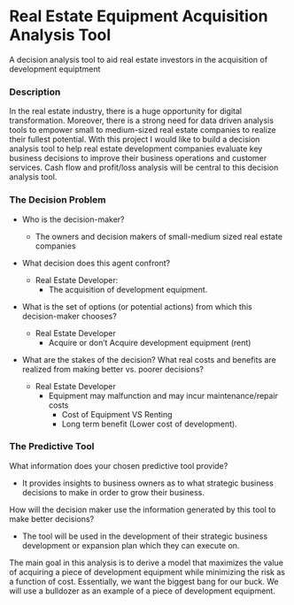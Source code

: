 # Real Estate Equipment Acquisition Analysis Tool
A decision analysis tool to aid real estate investors in the acquisition of development equiptment

### Description

In the real estate industry, there is a huge opportunity for digital transformation. Moreover, there is a strong need for data driven analysis tools to empower small to medium-sized real estate companies to realize their fullest potential. With this project I would like to build a decision analysis tool to help real estate development companies evaluate key business decisions to improve their business operations and customer services. Cash flow and profit/loss analysis will be central to this decision analysis tool.

### The Decision Problem

* Who is the decision-maker?
    * The owners and decision makers of small-medium sized real estate companies
    
    
* What decision does this agent confront?
    * Real Estate Developer:
        * The acquisition of development equipment.
        
        
* What is the set of options (or potential actions) from which this decision-maker chooses? 
    * Real Estate Developer
        * Acquire or don’t Acquire development equipment (rent)
        
        
* What are the stakes of the decision? What real costs and benefits are realized from making better vs. poorer decisions?
    * Real Estate Developer
        * Equipment may malfunction and may incur maintenance/repair costs
            * Cost of Equipment VS Renting
            * Long term benefit (Lower cost of development).
            
### The Predictive Tool

What information does your chosen predictive tool provide?
* It provides insights to business owners as to what strategic business decisions to make in order to grow their business. 

How will the decision maker use the information generated by this tool to make better decisions?
* The tool will be used in the development of their strategic business development or expansion plan which they can execute on.

The main goal in this analysis is to derive a model that maximizes the value of acquiring a piece of development equipment while minimizing the risk as a function of cost. Essentially, we want the biggest bang for our buck. We will use a bulldozer as an example of a piece of development equipment.